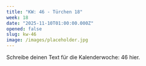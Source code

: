 ```yaml
---
title: "KW: 46 - Türchen 18"
week: 18
date: "2025-11-10T01:00:00.000Z"
opened: false
slug: kw-46
image: /images/placeholder.jpg
---
```


Schreibe deinen Text für die Kalenderwoche: 46 hier.
